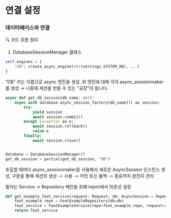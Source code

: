 # 연결 설정

### 데이터베이스와 연결

🔍 코드 흐름 정리

1. DatabaseSessionManager 클래스

```python
self.engines = {
    "DB": create_async_engine(str(settings.SYSTEM_DB), ...)
}
```

"DB" 라는 이름으로 async 엔진을 생성,
위 엔진에 대해 각각 async_sessionmaker를 생성 → 나중에 세션을 만들 수 있는 "공장"이 됩니다.

```python
async def get_db_session(db_name: str):
    async with database.async_session_factory[db_name]() as session:
        try:
            yield session
            await session.commit()
        except Exception as e:
            await session.rollback()
            raise e
        finally:
            await session.close()


database = DatabaseSessionManager()
get_db_session = partial(get_db_session, "DB")
```

호출할 때마다 async_sessionmaker을 사용해서 새로운 AsyncSession 인스턴스 생성, 구문을 통해 세션의 생성 -> 사용 -> 커밋 또는 롤백 -> 종료까지 완전히 관리

필자는 Service -> Repository 패턴을 위해 Inject에서 의존성 설정

```python
def get_example_feat_service(request: Request, db: AsyncSession = Depends(get_system_db_session)):
    feat_example_repo = FeatExampleRepository(db=db)
    feat_service = FeatExampleService(repo=feat_example_repo, request=request)
    return feat_service
```
